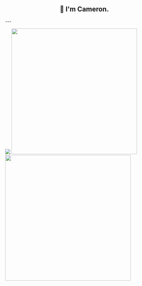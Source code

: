<h2 align="center">👋 I'm Cameron.</h2>
---


<p align = "left">
  <img src = "https://github-readme-stats.vercel.app/api/top-langs/?username=camcoles&langs_count=8&theme=github_dark" >
  <img src = "https://github-readme-stats.vercel.app/api?username=camcoles&show_icons=true&theme=github_dark" width = 400>
  <img src = "https://github-readme-streak-stats.herokuapp.com?user=camcoles&theme=dark&hide_border=true" width = 400>
</p>
